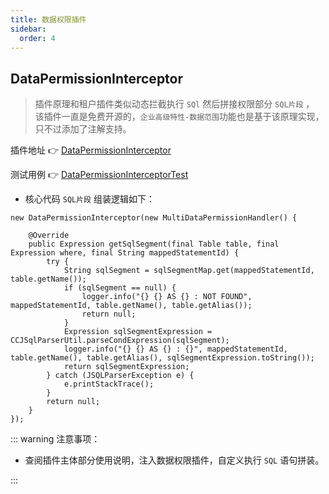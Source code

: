 ```yaml
---
title: 数据权限插件
sidebar:
  order: 4
---
```


## DataPermissionInterceptor

> 插件原理和租户插件类似动态拦截执行 `SQl` 然后拼接权限部分 `SQL片段` ， 该插件一直是免费开源的，`企业高级特性-数据范围`功能也是基于该原理实现，只不过添加了注解支持。
 
插件地址 👉 [DataPermissionInterceptor](https://gitee.com/baomidou/mybatis-plus/blob/3.0/mybatis-plus-extension/src/main/java/com/baomidou/mybatisplus/extension/plugins/inner/DataPermissionInterceptor.java)

测试用例 👉 [DataPermissionInterceptorTest](https://gitee.com/baomidou/mybatis-plus/blob/3.0/mybatis-plus-extension/src/test/java/com/baomidou/mybatisplus/extension/plugins/inner/DataPermissionInterceptorTest.java)

- 核心代码 `SQL片段` 组装逻辑如下：

```
new DataPermissionInterceptor(new MultiDataPermissionHandler() {

    @Override
    public Expression getSqlSegment(final Table table, final Expression where, final String mappedStatementId) {
        try {
            String sqlSegment = sqlSegmentMap.get(mappedStatementId, table.getName());
            if (sqlSegment == null) {
                logger.info("{} {} AS {} : NOT FOUND", mappedStatementId, table.getName(), table.getAlias());
                return null;
            }
            Expression sqlSegmentExpression = CCJSqlParserUtil.parseCondExpression(sqlSegment);
            logger.info("{} {} AS {} : {}", mappedStatementId, table.getName(), table.getAlias(), sqlSegmentExpression.toString());
            return sqlSegmentExpression;
        } catch (JSQLParserException e) {
            e.printStackTrace();
        }
        return null;
    }
});
```

::: warning 注意事项：

- 查阅插件主体部分使用说明，注入数据权限插件，自定义执行 `SQL` 语句拼装。

:::
